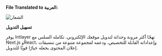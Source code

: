 **File Translated to العربية:**

![الشعار](https://github.com/aymericzip/intlayer/blob/main/packages/@intlayer/design-system/src/components/Logo/logo_with_text_no_frame.svg)

**تسهيل التدويل**

يوفر Intlayer نهجًا أكثر مرونة وحداثة لتدويل موقعك الإلكتروني. تكامله السلس مع Next.js وReact، وإعداداته القابلة للتخصيص، ودعمه لمجموعة متنوعة من تنسيقات إعلان المحتوى يجعله خيارًا قويًا للتدويل.
